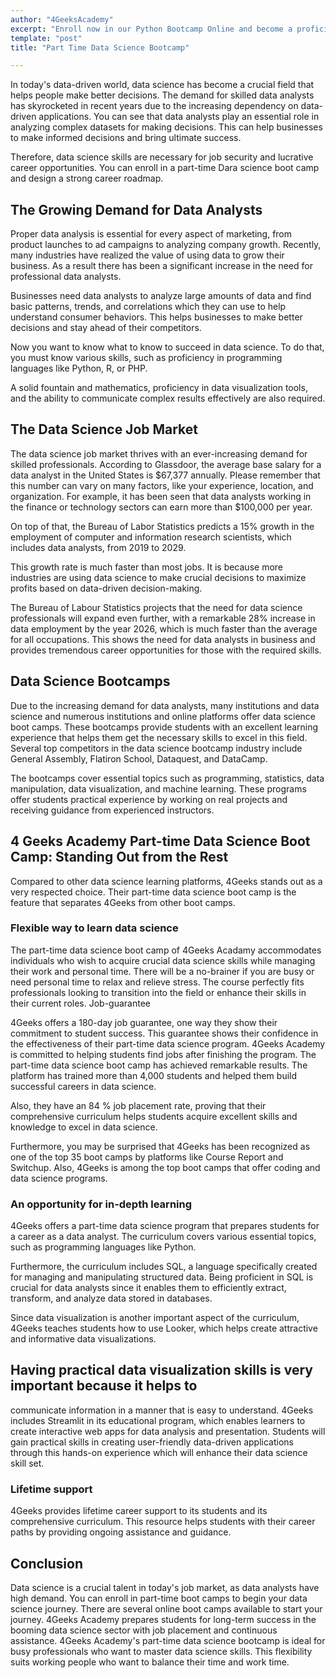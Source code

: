 ```yaml
---
author: "4GeeksAcademy"
excerpt: "Enroll now in our Python Bootcamp Online and become a proficient Python developer. Learn Python programming from anywhere with our comprehensive online course."
template: "post"
title: "Part Time Data Science Bootcamp"

---
```


In today's data-driven world, data science has become a crucial field that helps people make better decisions.  The demand for skilled data analysts has skyrocketed in recent years due to the increasing dependency on data-driven applications. 
You can see that data analysts play an essential role in analyzing complex datasets for making decisions. This can help businesses to make informed decisions and bring ultimate success. 

Therefore, data science skills are necessary for job security and lucrative career opportunities. You can enroll in a part-time Dara science boot camp and design a strong career roadmap. 

## The Growing Demand for Data Analysts

Proper data analysis is essential for every aspect of marketing, from product launches to 
ad campaigns to analyzing company growth. Recently, many industries have realized the value of using data to grow their business. As a result there has been a significant increase in the need for professional data analysts. 

Businesses need data analysts to analyze large amounts of data and find basic patterns, trends, and correlations which they can use to help understand consumer behaviors. This helps businesses to make better decisions and stay ahead of their competitors. 

Now you want to know what to know to succeed in data science. To do that, you must know various skills, such as proficiency in programming languages like Python, R, or PHP.

A solid fountain and mathematics, proficiency in data visualization tools, and the ability to communicate complex results effectively are also required. 

## The Data Science Job Market 

The data science job market thrives with an ever-increasing demand for skilled professionals. According to Glassdoor, the average base salary for a data analyst in the United States is $67,377 annually. Please remember that this number can vary on many factors, like your experience, location, and organization. 
For example, it has been seen that data analysts working in the finance or technology sectors can earn more than $100,000 per year.

On top of that, the Bureau of Labor Statistics predicts a 15% growth in the employment of computer and information research scientists, which includes data analysts, from 2019 to 2029. 

This growth rate is much faster than most jobs. It is because more industries are using data science to make crucial decisions to maximize profits based on data-driven decision-making.

The Bureau of Labour Statistics projects that the need for data science professionals will expand even further, with a remarkable 28% increase in data employment by the year 2026, which is much faster than the average for all occupations. This shows the need for data analysts in business and provides tremendous career opportunities for those with the required skills.

## Data Science Bootcamps

Due to the increasing demand for data analysts, many institutions and data science and numerous institutions and online platforms offer data science boot camps. These bootcamps provide students with an excellent learning experience that helps them get the necessary skills to excel in this field.
Several top competitors in the data science bootcamp industry include General Assembly, Flatiron School, Dataquest, and DataCamp. 

The bootcamps cover essential topics such as programming, statistics, data manipulation, data visualization, and machine learning. 
These programs offer students practical experience by working on real projects and receiving guidance from experienced instructors.

## 4 Geeks Academy Part-time Data Science Boot Camp: Standing Out from the Rest

Compared to other data science learning platforms, 4Geeks stands out as a very respected choice. Their part-time data science boot camp is the feature that separates 4Geeks from other boot camps.

### Flexible way to learn data science 

The part-time data science boot camp of 4Geeks Acadamy accommodates individuals who wish to acquire crucial data science skills while managing their work and personal time. There will be a no-brainer if you are busy or need personal time to relax and relieve stress.  The course perfectly fits professionals looking to transition into the field or enhance their skills in their current roles.
Job-guarantee 

4Geeks offers a 180-day job guarantee, one way they show their commitment to student success. This guarantee shows their confidence in the effectiveness of their part-time data science program. 4Geeks Academy is committed to helping students find jobs after finishing the program.  The part-time data science boot camp has achieved remarkable results. The platform has trained more than 4,000 students and helped them build successful careers in data science. 

Also, they have an 84 % job placement rate, proving that their comprehensive curriculum helps students acquire excellent skills and knowledge to excel in data science.

Furthermore, you may be surprised that 4Geeks has been recognized as one of the top 35 boot camps by platforms like Course Report and Switchup. Also, 4Geeks is among the top boot camps that offer coding and data science programs. 

### An opportunity for in-depth learning

4Geeks offers a part-time data science program that prepares students for a career as a data analyst. The curriculum covers various essential topics, such as programming languages like Python. 

Furthermore, the curriculum includes SQL, a language specifically created for managing and manipulating structured data. Being proficient in SQL is crucial for data analysts since it enables them to efficiently extract, transform, and analyze data stored in databases.

Since data visualization is another important aspect of the curriculum, 4Geeks teaches students how to use Looker, which helps create attractive and informative data visualizations. 

## Having practical data visualization skills is very important because it helps to 

communicate information in a manner that is easy to understand. 4Geeks includes Streamlit in its educational program, which enables learners to create interactive web apps for data analysis and presentation. Students will gain practical skills in creating user-friendly data-driven applications through this hands-on experience which will enhance their data science skill set.

### Lifetime support 

4Geeks provides lifetime career support to its students and its comprehensive curriculum. This resource helps students with their career paths by providing ongoing assistance and guidance. 

## Conclusion

Data science is a crucial talent in today's job market, as data analysts have high demand. You can enroll in part-time boot camps to begin your data science journey. There are several online boot camps available to start your journey. 4Geeks Academy prepares students for long-term success in the booming data science sector with job placement and continuous assistance. 4Geeks Academy's part-time data science bootcamp is ideal for busy professionals who want to master data science skills. This flexibility suits working people who want to balance their time and work time.

